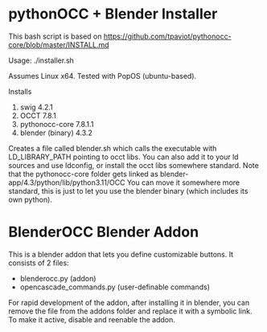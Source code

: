 pythonOCC + Blender Installer
===

This bash script is based on https://github.com/tpaviot/pythonocc-core/blob/master/INSTALL.md

Usage: 
./installer.sh

Assumes Linux x64. Tested with PopOS (ubuntu-based).

Installs
1. swig 4.2.1
2. OCCT 7.8.1
3. pythonocc-core 7.8.1.1
4. blender (binary) 4.3.2

Creates a file called blender.sh which calls the executable with LD_LIBRARY_PATH pointing to occt libs.
You can also add it to your ld sources and use ldconfig, or install the occt libs somewhere standard.
Note that the pythonocc-core folder gets linked as blender-app/4.3/python/lib/python3.11/OCC
You can move it somewhere more standard, this is just to let you use the blender binary (which includes its own python).

BlenderOCC Blender Addon
===

This is a blender addon that lets you define customizable buttons. It consists of 2 files:

- blenderocc.py (addon)
- opencascade_commands.py (user-definable commands)

For rapid development of the addon, after installing it in blender, you can remove the file from the addons folder and replace it with a symbolic link. 
To make it active, disable and reenable the addon.

